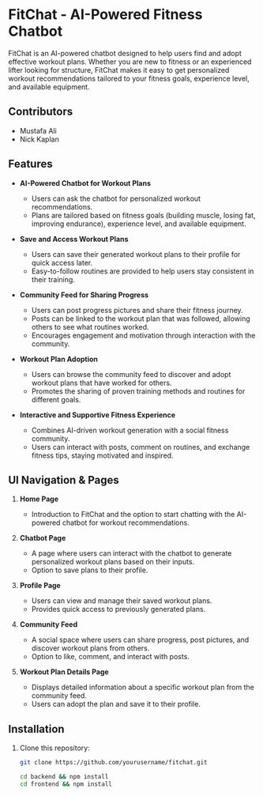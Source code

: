 # FitChat - AI-Powered Fitness Chatbot

FitChat is an AI-powered chatbot designed to help users find and adopt effective workout plans. Whether you are new to fitness or an experienced lifter looking for structure, FitChat makes it easy to get personalized workout recommendations tailored to your fitness goals, experience level, and available equipment.

## Contributors

- Mustafa Ali
- Nick Kaplan

## Features

- **AI-Powered Chatbot for Workout Plans**
  - Users can ask the chatbot for personalized workout recommendations.
  - Plans are tailored based on fitness goals (building muscle, losing fat, improving endurance), experience level, and available equipment.

- **Save and Access Workout Plans**
  - Users can save their generated workout plans to their profile for quick access later.
  - Easy-to-follow routines are provided to help users stay consistent in their training.

- **Community Feed for Sharing Progress**
  - Users can post progress pictures and share their fitness journey.
  - Posts can be linked to the workout plan that was followed, allowing others to see what routines worked.
  - Encourages engagement and motivation through interaction with the community.

- **Workout Plan Adoption**
  - Users can browse the community feed to discover and adopt workout plans that have worked for others.
  - Promotes the sharing of proven training methods and routines for different goals.

- **Interactive and Supportive Fitness Experience**
  - Combines AI-driven workout generation with a social fitness community.
  - Users can interact with posts, comment on routines, and exchange fitness tips, staying motivated and inspired.

## UI Navigation & Pages

1. **Home Page**
   - Introduction to FitChat and the option to start chatting with the AI-powered chatbot for workout recommendations.

2. **Chatbot Page**
   - A page where users can interact with the chatbot to generate personalized workout plans based on their inputs.
   - Option to save plans to their profile.

3. **Profile Page**
   - Users can view and manage their saved workout plans.
   - Provides quick access to previously generated plans.

4. **Community Feed**
   - A social space where users can share progress, post pictures, and discover workout plans from others.
   - Option to like, comment, and interact with posts.

5. **Workout Plan Details Page**
   - Displays detailed information about a specific workout plan from the community feed.
   - Users can adopt the plan and save it to their profile.

## Installation

1. Clone this repository:
   ```bash
   git clone https://github.com/yourusername/fitchat.git

   cd backend && npm install
   cd frontend && npm install
